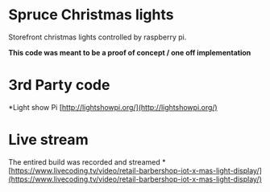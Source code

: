 Spruce Christmas lights
===

Storefront christmas lights controlled by raspberry pi.

**This code was meant to be a proof of concept / one off implementation**

3rd Party code
===
*Light show Pi [http://lightshowpi.org/](http://lightshowpi.org/)

Live stream
===
The entired build was recorded and streamed
*[https://www.livecoding.tv/video/retail-barbershop-iot-x-mas-light-display/](https://www.livecoding.tv/video/retail-barbershop-iot-x-mas-light-display/)
